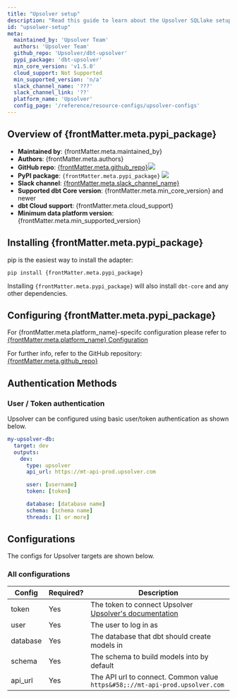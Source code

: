 ```yaml
---
title: "Upsolver setup"
description: "Read this guide to learn about the Upsolver SQLlake setup in dbt."
id: "upsolwer-setup"
meta:
  maintained_by: 'Upsolver Team'
  authors: 'Upsolver Team'
  github_repo: 'Upsolver/dbt-upsolver'
  pypi_package: 'dbt-upsolver'
  min_core_version: 'v1.5.0'
  cloud_support: Not Supported
  min_supported_version: 'n/a'
  slack_channel_name: '???'
  slack_channel_link: '??'
  platform_name: 'Upsolver'
  config_page: '/reference/resource-configs/upsolver-configs'
---
```


<Snippet src="warehouse-setups-cloud-callout" />

<h2> Overview of {frontMatter.meta.pypi_package} </h2>

<ul>
    <li><strong>Maintained by</strong>: {frontMatter.meta.maintained_by}</li>
    <li><strong>Authors</strong>: {frontMatter.meta.authors}</li>
    <li><strong>GitHub repo</strong>: <a href={`https://github.com/${frontMatter.meta.github_repo}`}>{frontMatter.meta.github_repo}</a><a href={`https://github.com/${frontMatter.meta.github_repo}`}><img src={`https://img.shields.io/github/stars/${frontMatter.meta.github_repo}?style=for-the-badge`}/></a></li>
    <li><strong>PyPI package</strong>: <code>{frontMatter.meta.pypi_package}</code> <a href={`https://badge.fury.io/py/${frontMatter.meta.pypi_package}`}><img src={`https://badge.fury.io/py/${frontMatter.meta.pypi_package}.svg`}/></a></li>
    <li><strong>Slack channel</strong>: <a href={frontMatter.meta.slack_channel_link}>{frontMatter.meta.slack_channel_name}</a></li>
    <li><strong>Supported dbt Core version</strong>: {frontMatter.meta.min_core_version} and newer</li>
    <li><strong>dbt Cloud support</strong>: {frontMatter.meta.cloud_support}</li>
    <li><strong>Minimum data platform version</strong>: {frontMatter.meta.min_supported_version}</li>
    </ul>


<h2> Installing {frontMatter.meta.pypi_package} </h2>

pip is the easiest way to install the adapter:

<code>pip install {frontMatter.meta.pypi_package}</code>

<p>Installing <code>{frontMatter.meta.pypi_package}</code> will also install <code>dbt-core</code> and any other dependencies.</p>

<h2> Configuring {frontMatter.meta.pypi_package} </h2>

<p>For {frontMatter.meta.platform_name}-specifc configuration please refer to <a href={frontMatter.meta.config_page}>{frontMatter.meta.platform_name} Configuration</a> </p>

<p>For further info, refer to the GitHub repository: <a href={`https://github.com/${frontMatter.meta.github_repo}`}>{frontMatter.meta.github_repo}</a></p>

## Authentication Methods

### User / Token authentication

Upsolver can be configured using basic user/token authentication as shown below.

<File name='~/.dbt/profiles.yml'>

```yaml
my-upsolver-db:
  target: dev
  outputs:
    dev:
      type: upsolver
      api_url: https://mt-api-prod.upsolver.com

      user: [username]
      token: [token]

      database: [database name]
      schema: [schema name]
      threads: [1 or more]

  ```

</File>

## Configurations

The configs for Upsolver targets are shown below.

### All configurations

| Config | Required? | Description |
| ------ | --------- | ----------- |
| token | Yes | The token to connect Upsolver [Upsolver's documentation](https://docs.upsolver.com/sqlake/api-integration) |
| user | Yes | The user to log in as |
| database | Yes | The database that dbt should create models in |
| schema | Yes | The schema to build models into by default |
| api_url | Yes | The API url to connect. Common value ```https&#58;://mt-api-prod.upsolver.com``` |
